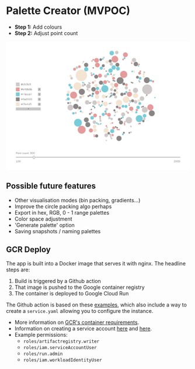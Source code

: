 # Palette Creator (MVPOC)

- **Step 1:** Add colours
- **Step 2:** Adjust point count

<img src="./asset/screenshot-001.png" />

## Possible future features

- Other visualisation modes (bin packing, gradients...)
- Improve the circle packing algo perhaps
- Export in hex, RGB, 0 - 1 range palettes
- Color space adjustment
- 'Generate palette' option
- Saving snapshots / naming palettes

## GCR Deploy

The app is built into a Docker image that serves it with nginx. The headline steps are:

1. Build is triggered by a Github action
2. That image is pushed to the Google container registry
3. The container is deployed to Google Cloud Run

The Github action is based on these [examples](https://github.com/google-github-actions/example-workflows/tree/main/workflows/deploy-cloudrun), which also include a way to create a `service.yaml` allowing you to configure the instance.

- More information on [GCR's container requirements](https://cloud.google.com/run/docs/container-contract).
- Information on creating a service account [here](https://cloud.google.com/blog/products/identity-security/secure-your-use-of-third-party-tools-with-identity-federation) and [here](https://azeezz.medium.com/from-code-to-cloud-github-actions-for-cloud-run-deployment-dc1304573642).
- Example permissions:
  - `roles/artifactregistry.writer`
  - `roles/iam.serviceAccountUser`
  - `roles/run.admin`
  - `roles/iam.workloadIdentityUser`
